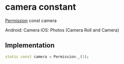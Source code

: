 


# camera constant







[Permission](../../zego_uikit_prebuilt_live_audio_room/Permission-class.md) const camera
  




<p>Android: Camera
iOS: Photos (Camera Roll and Camera)</p>



## Implementation

```dart
static const camera = Permission._(1);
```







